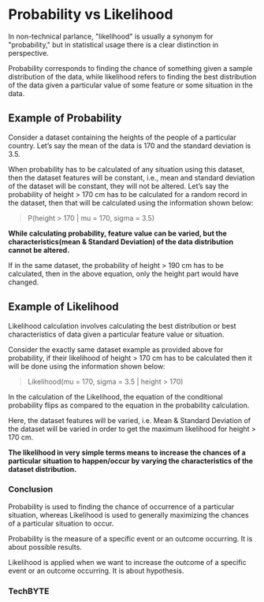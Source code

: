 # Probability vs Likelihood
In non-technical parlance, "likelihood" is usually a synonym for "probability," but in statistical usage there is a clear distinction in perspective. 

Probability corresponds to finding the chance of something given a sample distribution of the data, while likelihood refers to finding the best distribution of the data given a particular value of some feature or some situation in the data.

## Example of Probability
Consider a dataset containing the heights of the people of a particular country. Let’s say the mean of the data is 170 and  the standard deviation is 3.5.

When probability has to be calculated of any situation using this dataset, then the dataset features will be constant, i.e., mean and standard deviation of the dataset will be constant, they will not be altered. Let’s say the probability of height > 170 cm has to be calculated for a random record in the dataset, then that will be calculated using the information shown below:

> P(height > 170 | mu = 170, sigma = 3.5)

**While calculating probability, feature value can be varied, but the characteristics(mean & Standard Deviation) of the data distribution cannot be altered.**

If in the same dataset, the probability of height > 190 cm has to be calculated, then in the above equation, only the height part would have changed.

## Example of Likelihood
Likelihood calculation involves calculating the best distribution or best characteristics of data given a particular feature value or situation.

Consider the exactly same dataset example as provided above for probability, if their likelihood of height > 170 cm has to be calculated then it will be done using the information shown below:

>Likelihood(mu = 170, sigma = 3.5 | height > 170)

In the calculation of the Likelihood, the equation of the conditional probability flips as compared to the equation in the probability calculation.

Here, the dataset features will be varied, i.e. Mean & Standard Deviation of the dataset will be varied in order to get the maximum likelihood for height > 170 cm.

**The likelihood in very simple terms means to increase the chances of a particular situation to happen/occur by varying the characteristics of the dataset distribution.**

### Conclusion
Probability is used to finding the chance of occurrence of a particular situation, whereas Likelihood is used to generally maximizing the chances of a particular situation to occur. 

Probability is the measure of a specific event or an outcome occurring. It is about possible results.

Likelihood is applied when we want to increase the outcome of a specific event or an outcome occurring. It is about hypothesis. 

### TechBYTE

